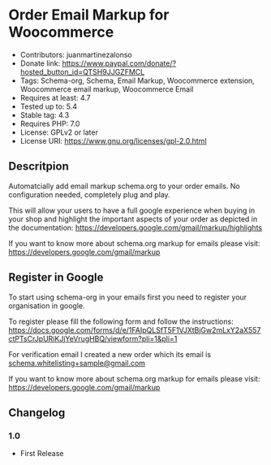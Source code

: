 # Order Email Markup for Woocommerce
* Contributors: juanmartinezalonso
* Donate link: https://www.paypal.com/donate/?hosted_button_id=QTSH9JJGZFMCL
* Tags: Schema-org, Schema, Email Markup, Woocommerce extension, Woocommerce email markup, Woocommerce Email
* Requires at least: 4.7
* Tested up to: 5.4
* Stable tag: 4.3
* Requires PHP: 7.0
* License: GPLv2 or later
* License URI: https://www.gnu.org/licenses/gpl-2.0.html

## Descritpion

Automatcially add email markup schema.org to your order emails. No configuration needed, completely plug and play.

This will allow your users to have a full google experience when buying in your shop and highlight the important aspects of your order as depicted in the documentation: https://developers.google.com/gmail/markup/highlights

If you want to know more about schema.org markup for emails please visit: https://developers.google.com/gmail/markup

## Register in Google

To start using schema-org in your emails first you need to register your organisation in google.

To register please fill the following form and follow the instructions: https://docs.google.com/forms/d/e/1FAIpQLSfT5F1VJXtBjGw2mLxY2aX557ctPTsCrJpURiKJjYeVrugHBQ/viewform?pli=1&pli=1

For verification email I created a new order which its email is schema.whitelisting+sample@gmail.com

If you want to know more about schema.org markup for emails please visit: https://developers.google.com/gmail/markup

## Changelog

### 1.0
* First Release